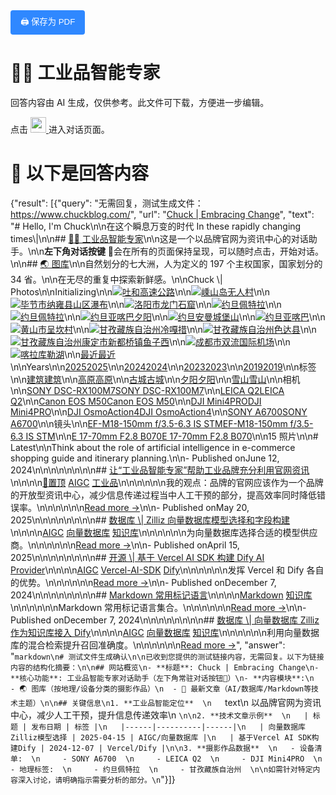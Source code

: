 <button onclick="window.print()" style="padding: 8px 16px; background: #2F88FF; color: white; border: none; border-radius: 4px; cursor: pointer;">
  🖨️ 保存为 PDF
</button>

# 🧑‍🏭 工业品智能专家  

回答内容由 AI 生成，仅供参考。此文件可下载，方便进一步编辑。  

点击
<a href="https://www.aibangxuanxing.com">
  <img src="https://pub-9afd37582afd4e23a5f8075515d93ece.r2.dev/IconParkToolkit.svg" alt="工业品智能专家" target="_blank" style="width:25px; height:25px;" />
</a>
进入对话页面。  

# 📑 以下是回答内容  
   

{"result": [{"query": "无需回复，测试生成文件：https://www.chuckblog.com/", "url": "[Chuck | Embracing Change](https://www.chuckblog.com/)", "text": "# Hello, I'm Chuck\n\n在这个瞬息万变的时代 In these rapidly changing times\\|\n\n## [🧑‍🏭 工业品智能专家](https://www.aibangxuanxing.com/)\n\n这是一个以品牌官网为资讯中心的对话助手。\n\n**左下角对话按键** 💬会在所有的页面保持呈现，可以随时点击，开始对话。\n\n## [🌏 图库](https://www.ichuck.top/grid)\n\n自然划分的七大洲，人为定义的 197 个主权国家，国家划分的 34 省。\n\n在无尽的重复中探索新鲜感。\n\nChuck \\| Photos\n\nInitializing\n\n[![吐和高速公路](https://www.ichuck.top/_next/image?url=https%3A%2F%2Fpub-a9340abb110141b3bccc1ad08497d4c0.r2.dev%2Fphotoblog0001.jpg&w=640&q=75)](https://www.ichuck.top/p/photoblog0001)\n\n[![嵊山岛无人村](https://www.ichuck.top/_next/image?url=https%3A%2F%2Fpub-a9340abb110141b3bccc1ad08497d4c0.r2.dev%2Fphotoblog0002.jpg&w=640&q=75)](https://www.ichuck.top/p/photoblog0002)\n\n[![毕节市纳雍县山区瀑布](https://www.ichuck.top/_next/image?url=https%3A%2F%2Fpub-a9340abb110141b3bccc1ad08497d4c0.r2.dev%2Fphotoblog0003.jpg&w=640&q=75)](https://www.ichuck.top/p/photoblog0003)\n\n[![洛阳市龙门石窟](https://www.ichuck.top/_next/image?url=https%3A%2F%2Fpub-a9340abb110141b3bccc1ad08497d4c0.r2.dev%2Fphotoblog0004.jpg&w=640&q=75)](https://www.ichuck.top/p/photoblog0004)\n\n[![约旦佩特拉](https://www.ichuck.top/_next/image?url=https%3A%2F%2Fpub-a9340abb110141b3bccc1ad08497d4c0.r2.dev%2Fphotoblog0014.jpg&w=640&q=75)](https://www.ichuck.top/p/photoblog0014)\n\n[![约旦佩特拉](https://www.ichuck.top/_next/image?url=https%3A%2F%2Fpub-a9340abb110141b3bccc1ad08497d4c0.r2.dev%2Fphotoblog0013.jpg&w=640&q=75)](https://www.ichuck.top/p/photoblog0013)\n\n[![约旦亚喀巴夕阳](https://www.ichuck.top/_next/image?url=https%3A%2F%2Fpub-a9340abb110141b3bccc1ad08497d4c0.r2.dev%2Fphotoblog0012.jpg&w=640&q=75)](https://www.ichuck.top/p/photoblog0012)\n\n[![约旦安曼城堡山](https://www.ichuck.top/_next/image?url=https%3A%2F%2Fpub-a9340abb110141b3bccc1ad08497d4c0.r2.dev%2Fphotoblog0010.jpg&w=640&q=75)](https://www.ichuck.top/p/photoblog0010)\n\n[![约旦亚喀巴](https://www.ichuck.top/_next/image?url=https%3A%2F%2Fpub-a9340abb110141b3bccc1ad08497d4c0.r2.dev%2Fphotoblog0011.jpg&w=640&q=75)](https://www.ichuck.top/p/photoblog0011)\n\n[![黄山市呈坎村](https://www.ichuck.top/_next/image?url=https%3A%2F%2Fpub-a9340abb110141b3bccc1ad08497d4c0.r2.dev%2Fphotoblog0005.jpg&w=640&q=75)](https://www.ichuck.top/p/photoblog0005)\n\n[![甘孜藏族自治州冷嘎措](https://www.ichuck.top/_next/image?url=https%3A%2F%2Fpub-a9340abb110141b3bccc1ad08497d4c0.r2.dev%2Fphotoblog0009.jpg&w=640&q=75)](https://www.ichuck.top/p/photoblog0009)\n\n[![甘孜藏族自治州色达县](https://www.ichuck.top/_next/image?url=https%3A%2F%2Fpub-a9340abb110141b3bccc1ad08497d4c0.r2.dev%2Fphotoblog0008.jpg&w=640&q=75)](https://www.ichuck.top/p/photoblog0008)\n\n[![甘孜藏族自治州康定市新都桥镇鱼子西](https://www.ichuck.top/_next/image?url=https%3A%2F%2Fpub-a9340abb110141b3bccc1ad08497d4c0.r2.dev%2Fphotoblog0007.jpg&w=640&q=75)](https://www.ichuck.top/p/photoblog0007)\n\n[![成都市双流国际机场](https://www.ichuck.top/_next/image?url=https%3A%2F%2Fpub-a9340abb110141b3bccc1ad08497d4c0.r2.dev%2Fphotoblog0006.jpg&w=640&q=75)](https://www.ichuck.top/p/photoblog0006)\n\n[![喀拉库勒湖](https://www.ichuck.top/_next/image?url=https%3A%2F%2Fpub-a9340abb110141b3bccc1ad08497d4c0.r2.dev%2F2369796707.jpg&w=640&q=75)](https://www.ichuck.top/p/2369796707)\n\n[最近最近](https://www.ichuck.top/recents)\n\nYears\n\n[20252025](https://www.ichuck.top/year/2025)\n\n[20242024](https://www.ichuck.top/year/2024)\n\n[20232023](https://www.ichuck.top/year/2023)\n\n[20192019](https://www.ichuck.top/year/2019)\n\n标签\n\n[建筑建筑](https://www.ichuck.top/tag/%E5%BB%BA%E7%AD%91)\n\n[高原高原](https://www.ichuck.top/tag/%E9%AB%98%E5%8E%9F)\n\n[古城古城](https://www.ichuck.top/tag/%E5%8F%A4%E5%9F%8E)\n\n[夕阳夕阳](https://www.ichuck.top/tag/%E5%A4%95%E9%98%B3)\n\n[雪山雪山](https://www.ichuck.top/tag/%E9%9B%AA%E5%B1%B1)\n\n相机\n\n[SONY DSC-RX100M7SONY DSC-RX100M7](https://www.ichuck.top/shot-on/sony/dsc-rx100m7)\n\n[LEICA Q2LEICA Q2](https://www.ichuck.top/shot-on/leica/q2)\n\n[Canon EOS M50Canon EOS M50](https://www.ichuck.top/shot-on/canon/canon-eos-m50)\n\n[DJI Mini4PRODJI Mini4PRO](https://www.ichuck.top/shot-on/dji/mini4pro)\n\n[DJI OsmoAction4DJI OsmoAction4](https://www.ichuck.top/shot-on/dji/osmoaction4)\n\n[SONY A6700SONY A6700](https://www.ichuck.top/shot-on/sony/ilce-6700)\n\n镜头\n\n[EF-M18-150mm f/3.5-6.3 IS STMEF-M18-150mm f/3.5-6.3 IS STM](https://www.ichuck.top/lens/sony/ef-m18-150mm-f3.5-6.3-is-stm)\n\n[E 17-70mm F2.8 B070E 17-70mm F2.8 B070](https://www.ichuck.top/lens/tamron/e-17-70mm-f2.8-b070)\n\n15 照片\n\n# Latest\n\nThink about the role of artificial intelligence in e-commerce shopping guide and itinerary planning.\n\n- Published onJune 12, 2024\n\n\n\n\n\n\n\n## [让“工业品智能专家”帮助工业品牌充分利用官网资讯](https://www.chuckblog.com/blog/240612-Introduction)\n\n\n\n[📌置顶](https://www.chuckblog.com/tags/%E7%BD%AE%E9%A1%B6) [AIGC](https://www.chuckblog.com/tags/aigc) [工业品](https://www.chuckblog.com/tags/%E5%B7%A5%E4%B8%9A%E5%93%81)\n\n\n\n\n\n我的观点：品牌的官网应该作为一个品牌的开放型资讯中心，减少信息传递过程当中人工干预的部分，提高效率同时降低错误率。\n\n\n\n\n\n[Read more →](https://www.chuckblog.com/blog/240612-Introduction)\n\n- Published onMay 20, 2025\n\n\n\n\n\n\n\n## [数据库 \\| Zilliz 向量数据库模型选择和字段构建](https://www.chuckblog.com/blog/250520-Zilliz-Hybrid-Search)\n\n\n\n[AIGC](https://www.chuckblog.com/tags/aigc) [向量数据库](https://www.chuckblog.com/tags/%E5%90%91%E9%87%8F%E6%95%B0%E6%8D%AE%E5%BA%93) [知识库](https://www.chuckblog.com/tags/%E7%9F%A5%E8%AF%86%E5%BA%93)\n\n\n\n\n\n为向量数据库选择合适的模型供应商。\n\n\n\n\n\n[Read more →](https://www.chuckblog.com/blog/250520-Zilliz-Hybrid-Search)\n\n- Published onApril 15, 2025\n\n\n\n\n\n\n\n## [开源 \\| 基于 Vercel AI SDK 构建 Dify AI Provider](https://www.chuckblog.com/blog/250415-Dify-AI-SDK)\n\n\n\n[AIGC](https://www.chuckblog.com/tags/aigc) [Vercel-AI-SDK](https://www.chuckblog.com/tags/vercel-ai-sdk) [Dify](https://www.chuckblog.com/tags/dify)\n\n\n\n\n\n发挥 Vercel 和 Dify 各自的优势。\n\n\n\n\n\n[Read more →](https://www.chuckblog.com/blog/250415-Dify-AI-SDK)\n\n- Published onDecember 7, 2024\n\n\n\n\n\n\n\n## [Markdown 常用标记语言](https://www.chuckblog.com/blog/241207-Markdown-Language)\n\n\n\n[Markdown](https://www.chuckblog.com/tags/markdown) [知识库](https://www.chuckblog.com/tags/%E7%9F%A5%E8%AF%86%E5%BA%93)\n\n\n\n\n\nMarkdown 常用标记语言集合。\n\n\n\n\n\n[Read more →](https://www.chuckblog.com/blog/241207-Markdown-Language)\n\n- Published onDecember 7, 2024\n\n\n\n\n\n\n\n## [数据库 \\| 向量数据库 Zilliz 作为知识库接入 Dify](https://www.chuckblog.com/blog/241207-Zilliz-Knowledge-Base)\n\n\n\n[AIGC](https://www.chuckblog.com/tags/aigc) [向量数据库](https://www.chuckblog.com/tags/%E5%90%91%E9%87%8F%E6%95%B0%E6%8D%AE%E5%BA%93) [知识库](https://www.chuckblog.com/tags/%E7%9F%A5%E8%AF%86%E5%BA%93)\n\n\n\n\n\n利用向量数据库的混合检索提升召回准确度。\n\n\n\n\n\n[Read more →](https://www.chuckblog.com/blog/241207-Zilliz-Knowledge-Base)", "answer": "```markdown\n# 测试文件生成确认\n\n已收到您提供的测试链接内容，无需回复。以下为链接内容的结构化摘要：\n\n## 网站概览\n- **标题**: Chuck | Embracing Change\n- **核心功能**: 工业品智能专家对话助手（左下角常驻对话按钮💬）\n- **内容模块**:\n  - 🌏 图库（按地理/设备分类的摄影作品）\n  - 📝 最新文章（AI/数据库/Markdown等技术主题）\n\n## 关键信息\n1. **工业品智能定位**  \n   ```text\n   以品牌官网为资讯中心，减少人工干预，提升信息传递效率\n   ```\n\n2. **技术文章示例**  \n   | 标题 | 发布日期 | 标签 |\n   |------|----------|------|\n   | 向量数据库Zilliz模型选择 | 2025-04-15 | AIGC/向量数据库 |\n   | 基于Vercel AI SDK构建Dify | 2024-12-07 | Vercel/Dify |\n\n3. **摄影作品数据**  \n   - 设备清单:  \n     - SONY A6700  \n     - LEICA Q2  \n     - DJI Mini4PRO  \n   - 地理标签:  \n     - 约旦佩特拉  \n     - 甘孜藏族自治州  \n\n如需针对特定内容深入讨论，请明确指示需要分析的部分。\n```"}]}